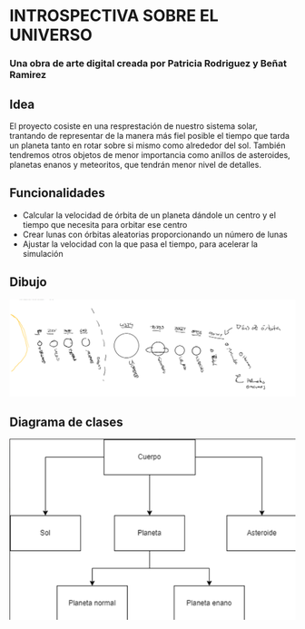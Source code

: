 # INTROSPECTIVA SOBRE EL UNIVERSO
### Una obra de arte digital creada por Patricia Rodriguez y Beñat Ramirez

## Idea

El proyecto cosiste en una resprestación de nuestro sistema solar, trantando de representar de la manera más fiel posible el tiempo que tarda un planeta tanto en rotar sobre si mismo como alrededor del sol.
También tendremos otros objetos de menor importancia como anillos de asteroides, planetas enanos y meteoritos, que tendrán menor nivel de detalles.

## Funcionalidades

- Calcular la velocidad de órbita de un planeta dándole un centro y el tiempo que necesita para orbitar ese centro
- Crear lunas con órbitas aleatorias proporcionando un número de lunas
- Ajustar la velocidad con la que pasa el tiempo, para acelerar la simulación

## Dibujo

![Diagrama del sistema solar](diagrama.png)

## Diagrama de clases

![Diagrama de clases](diagramaDeClases.png)
